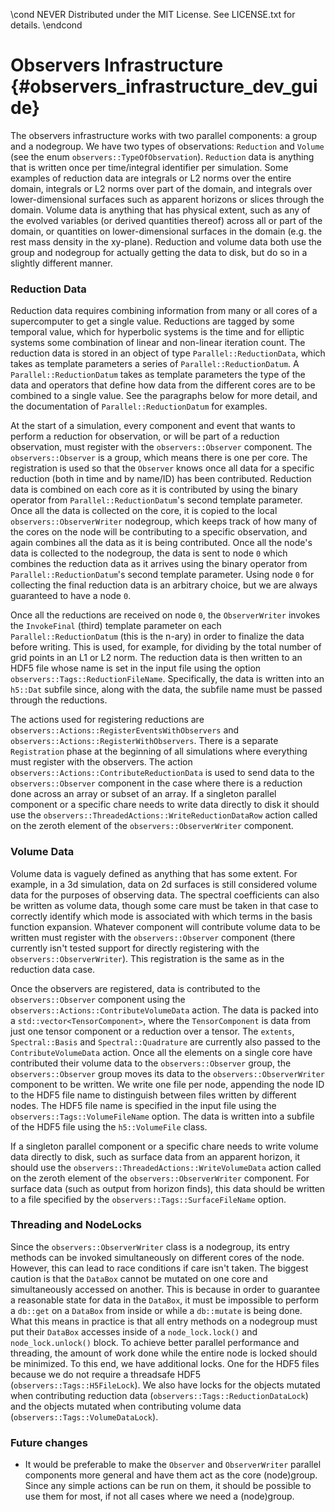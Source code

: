 \cond NEVER
Distributed under the MIT License.
See LICENSE.txt for details.
\endcond
# Observers Infrastructure {#observers_infrastructure_dev_guide}

The observers infrastructure works with two parallel components: a group and a
nodegroup. We have two types of observations: `Reduction` and `Volume` (see the
enum `observers::TypeOfObservation`). `Reduction` data is anything that is
written once per time/integral identifier per simulation. Some examples of
reduction data are integrals or L2 norms over the entire domain, integrals or L2
norms over part of the domain, and integrals over lower-dimensional surfaces
such as apparent horizons or slices through the domain. Volume data is anything
that has physical extent, such as any of the evolved variables (or derived
quantities thereof) across all or part of the domain, or quantities on
lower-dimensional surfaces in the domain (e.g. the rest mass density in the
xy-plane). Reduction and volume data both use the group and nodegroup for
actually getting the data to disk, but do so in a slightly different manner.

### Reduction Data

Reduction data requires combining information from many or all cores of a
supercomputer to get a single value. Reductions are tagged by some temporal
value, which for hyperbolic systems is the time and for elliptic systems some
combination of linear and non-linear iteration count. The reduction data is
stored in an object of type `Parallel::ReductionData`, which takes as template
parameters a series of `Parallel::ReductionDatum`. A `Parallel::ReductionDatum`
takes as template parameters the type of the data and operators that define how
data from the different cores are to be combined to a single value. See the
paragraphs below for more detail, and the documentation of
`Parallel::ReductionDatum` for examples.

At the start of a simulation, every component and event that wants to perform a
reduction for observation, or will be part of a reduction observation, must
register with the `observers::Observer` component. The `observers::Observer` is
a group, which means there is one per core. The registration is used so that the
`Observer` knows once all data for a specific reduction (both in time and by
name/ID) has been contributed. Reduction data is combined on each core as it is
contributed by using the binary operator from `Parallel::ReductionDatum`'s
second template parameter. Once all the data is collected on the core, it is
copied to the local `observers::ObserverWriter` nodegroup, which keeps track of
how many of the cores on the node will be contributing to a specific
observation, and again combines all the data as it is being contributed. Once
all the node's data is collected to the nodegroup, the data is sent to node `0`
which combines the reduction data as it arrives using the binary operator from
`Parallel::ReductionDatum`'s second template parameter. Using node `0` for
collecting the final reduction data is an arbitrary choice, but we are always
guaranteed to have a node `0`.

Once all the reductions are received on node `0`, the `ObserverWriter` invokes
the `InvokeFinal` (third) template parameter on each `Parallel::ReductionDatum`
(this is the n-ary) in order to finalize the data before writing. This is used,
for example, for dividing by the total number of grid points in an L1 or L2
norm. The reduction data is then written to an HDF5 file whose name is set in
the input file using the option
`observers::Tags::ReductionFileName`. Specifically, the data is written into an
`h5::Dat` subfile since, along with the data, the subfile name must be passed
through the reductions.

The actions used for registering reductions are
`observers::Actions::RegisterEventsWithObservers` and
`observers::Actions::RegisterWithObservers`. There is a separate `Registration`
phase at the beginning of all simulations where everything must register with
the observers. The action `observers::Actions::ContributeReductionData` is used
to send data to the `observers::Observer` component in the case where there is a
reduction done across an array or subset of an array. If a singleton parallel
component or a specific chare needs to write data directly to disk it should use
the `observers::ThreadedActions::WriteReductionDataRow` action called on the
zeroth element of the `observers::ObserverWriter` component.

### Volume Data

Volume data is vaguely defined as anything that has some extent. For example, in
a 3d simulation, data on 2d surfaces is still considered volume data for the
purposes of observing data. The spectral coefficients can also be written as
volume data, though some care must be taken in that case to correctly identify
which mode is associated with which terms in the basis function
expansion. Whatever component will contribute volume data to be written must
register with the `observers::Observer` component (there currently isn't tested
support for directly registering with the `observers::ObserverWriter`). This
registration is the same as in the reduction data case.

Once the observers are registered, data is contributed to the
`observers::Observer` component using the
`observers::Actions::ContributeVolumeData` action. The data is packed into a
`std::vector<TensorComponent>`, where the `TensorComponent` is data from just
one tensor component or a reduction over a tensor. The `extents`,
`Spectral::Basis` and `Spectral::Quadrature` are currently also passed to the
`ContributeVolumeData` action. Once all the elements on a single core have
contributed their volume data to the `observers::Observer` group, the
`observers::Observer` group moves its data to the `observers::ObserverWriter`
component to be written. We write one file per node, appending the node ID to
the HDF5 file name to distinguish between files written by different nodes. The
HDF5 file name is specified in the input file using the
`observers::Tags::VolumeFileName` option. The data is written into a subfile of
the HDF5 file using the `h5::VolumeFile` class.

If a singleton parallel component or a specific chare needs to write volume data
directly to disk, such as surface data from an apparent horizon, it should use
the `observers::ThreadedActions::WriteVolumeData` action called on the zeroth
element of the `observers::ObserverWriter` component. For surface data (such as
output from horizon finds), this data should be written to a file specified by
the `observers::Tags::SurfaceFileName` option.

### Threading and NodeLocks

Since the `observers::ObserverWriter` class is a nodegroup, its entry methods
can be invoked simultaneously on different cores of the node. However, this can
lead to race conditions if care isn't taken. The biggest caution is that the
`DataBox` cannot be mutated on one core and simultaneously accessed on
another. This is because in order to guarantee a reasonable state for data in
the `DataBox`, it must be impossible to perform a `db::get` on a `DataBox` from
inside or while a `db::mutate` is being done. What this means in practice is
that all entry methods on a nodegroup must put their `DataBox` accesses inside
of a `node_lock.lock()` and `node_lock.unlock()` block. To achieve better
parallel performance and threading, the amount of work done while the entire
node is locked should be minimized. To this end, we have additional locks. One
for the HDF5 files because we do not require a threadsafe HDF5
(`observers::Tags::H5FileLock`). We also have locks for the objects mutated when
contributing reduction data (`observers::Tags::ReductionDataLock`) and the
objects mutated when contributing volume data
(`observers::Tags::VolumeDataLock`).

### Future changes
- It would be preferable to make the `Observer` and `ObserverWriter` parallel
  components more general and have them act as the core (node)group. Since any
  simple actions can be run on them, it should be possible to use them for most,
  if not all cases where we need a (node)group.
